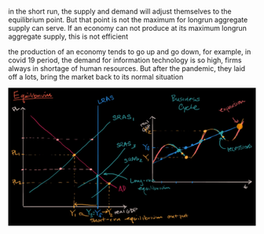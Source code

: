 in the short run, the supply and demand will adjust themselves to the equilibrium point. But that point is not the maximum for longrun aggregate supply can serve. If an economy can not produce at its maximum longrun aggregate supply, this is not efficient

the production of an economy tends to go up and go down, for example, in covid 19 period, the demand for information technology is so high, firms always in shortage of human resources. But after the pandemic, they laid off a lots, bring the market back to its normal situation

![](2023-07-06-23-39-18.png)